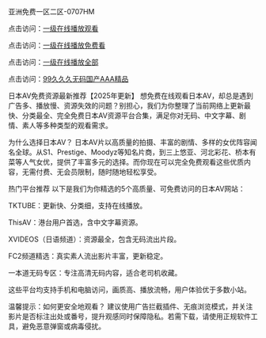 亚洲免费一区二区-0707HM

点击访问：<a href="https://rtj-3zo.pages.dev/">一级在线播放观看</a>

点击访问：<a href="https://bered.pages.dev/">一级在线播放免费看</a>

点击访问：<a href="https://fdhf-454.pages.dev/">一级在线播放全部</a>

点击访问：<a href="https://gfd-5xg.pages.dev/">99久久久无码国产AAA精品</a>

日本AV免费资源最新推荐【2025年更新】
想免费在线观看日本AV，却总是遇到广告多、播放慢、资源失效的问题？别担心，我们为你整理了当前网络上更新最快、分类最全、完全免费日本AV资源平台合集，满足你对无码、中文字幕、剧情、素人等多种类型的观看需求。

为什么选择日本AV？
日本AV片以高质量的拍摄、丰富的剧情、多样的女优阵容闻名全球。从S1、Prestige、Moodyz等知名片商，到三上悠亚、河北彩花、桥本有菜等人气女优，提供了丰富多元的选择。而你现在可以完全免费观看这些优质内容，无需付费、无会员限制，随时随地轻松享受。

热门平台推荐
以下是我们为你精选的5个高质量、可免费访问的日本AV网站：

TKTUBE：更新快、分类细，支持在线播放。

ThisAV：港台用户首选，含中文字幕资源。

XVIDEOS（日语频道）：资源最全，包含无码流出片段。

FC2频道精选：真实素人流出影片丰富，更新稳定。

一本道无码专区：专注高清无码内容，适合老司机收藏。

这些平台均支持手机和电脑访问，画质高、播放流畅，用户体验优于多数小站。

温馨提示：如何更安全地观看？
建议使用广告拦截插件、无痕浏览模式，并关注影片是否标注出处或番号，提升观感同时保障隐私。若需下载，请使用正规软件工具，避免恶意弹窗或病毒侵扰。


<span style="display:none;">[Canonical link](https://github.com/inn234/9454 ）</span>
